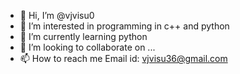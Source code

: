 - 👋 Hi, I’m @vjvisu0
- 👀 I’m interested in programming in c++ and python
- 🌱 I’m currently learning python
- 💞️ I’m looking to collaborate on ...
- 📫 How to reach me Email id: vjvisu36@gmail.com

<!---
vjvisu0/vjvisu0 is a ✨ special ✨ repository because its `README.md` (this file) appears on your GitHub profile.
You can click the Preview link to take a look at your changes.
--->
